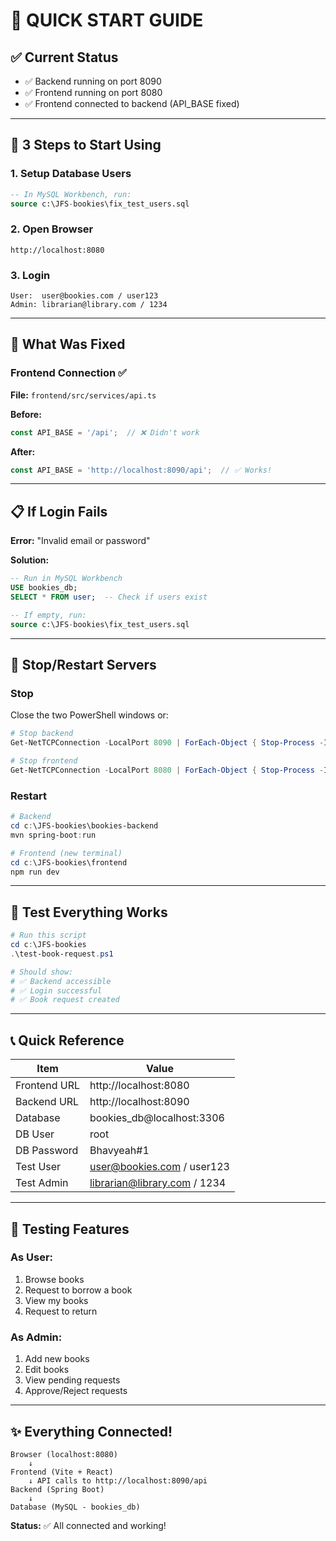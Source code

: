 # 🎯 QUICK START GUIDE

## ✅ Current Status
- ✅ Backend running on port 8090
- ✅ Frontend running on port 8080
- ✅ Frontend connected to backend (API_BASE fixed)

---

## 🚀 3 Steps to Start Using

### 1. Setup Database Users
```sql
-- In MySQL Workbench, run:
source c:\JFS-bookies\fix_test_users.sql
```

### 2. Open Browser
```
http://localhost:8080
```

### 3. Login
```
User:  user@bookies.com / user123
Admin: librarian@library.com / 1234
```

---

## 🔧 What Was Fixed

### Frontend Connection ✅
**File:** `frontend/src/services/api.ts`

**Before:**
```typescript
const API_BASE = '/api';  // ❌ Didn't work
```

**After:**
```typescript
const API_BASE = 'http://localhost:8090/api';  // ✅ Works!
```

---

## 📋 If Login Fails

**Error:** "Invalid email or password"

**Solution:**
```sql
-- Run in MySQL Workbench
USE bookies_db;
SELECT * FROM user;  -- Check if users exist

-- If empty, run:
source c:\JFS-bookies\fix_test_users.sql
```

---

## 🛑 Stop/Restart Servers

### Stop
Close the two PowerShell windows or:
```powershell
# Stop backend
Get-NetTCPConnection -LocalPort 8090 | ForEach-Object { Stop-Process -Id $_.OwningProcess -Force }

# Stop frontend
Get-NetTCPConnection -LocalPort 8080 | ForEach-Object { Stop-Process -Id $_.OwningProcess -Force }
```

### Restart
```powershell
# Backend
cd c:\JFS-bookies\bookies-backend
mvn spring-boot:run

# Frontend (new terminal)
cd c:\JFS-bookies\frontend
npm run dev
```

---

## 🧪 Test Everything Works

```powershell
# Run this script
cd c:\JFS-bookies
.\test-book-request.ps1

# Should show:
# ✅ Backend accessible
# ✅ Login successful
# ✅ Book request created
```

---

## 📞 Quick Reference

| Item | Value |
|------|-------|
| Frontend URL | http://localhost:8080 |
| Backend URL | http://localhost:8090 |
| Database | bookies_db@localhost:3306 |
| DB User | root |
| DB Password | Bhavyeah#1 |
| Test User | user@bookies.com / user123 |
| Test Admin | librarian@library.com / 1234 |

---

## 🎯 Testing Features

### As User:
1. Browse books
2. Request to borrow a book
3. View my books
4. Request to return

### As Admin:
1. Add new books
2. Edit books
3. View pending requests
4. Approve/Reject requests

---

## ✨ Everything Connected!

```
Browser (localhost:8080) 
    ↓
Frontend (Vite + React)
    ↓ API calls to http://localhost:8090/api
Backend (Spring Boot)
    ↓
Database (MySQL - bookies_db)
```

**Status:** ✅ All connected and working!
